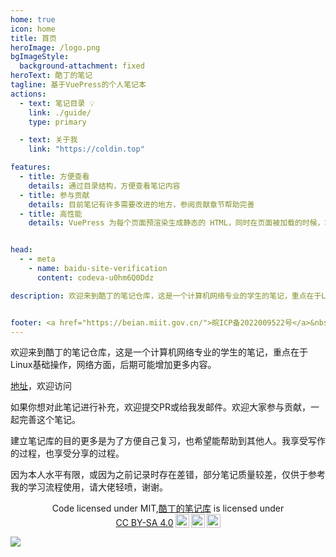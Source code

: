 ```yaml
---
home: true
icon: home
title: 首页
heroImage: /logo.png
bgImageStyle:
  background-attachment: fixed
heroText: 酷丁的笔记
tagline: 基于VuePress的个人笔记本
actions:
  - text: 笔记目录 💡
    link: ./guide/
    type: primary

  - text: 关于我
    link: "https://coldin.top"

features:
  - title: 方便查看
    details: 通过目录结构，方便查看笔记内容
  - title: 参与贡献
    details: 目前笔记有许多需要改进的地方，参阅贡献章节帮助完善
  - title: 高性能
    details: VuePress 为每个页面预渲染生成静态的 HTML，同时在页面被加载的时候，将作为 SPA 运行。


head:
  - - meta
    - name: baidu-site-verification
      content: codeva-u0hm6Q0Ddz

description: 欢迎来到酷丁的笔记仓库，这是一个计算机网络专业的学生的笔记，重点在于Linux基础操作，网络方面，后期可能增加更多内容。本笔记在GitHub开源，也欢迎大家参与贡献，一起完善这个笔记。


footer: <a href="https://beian.miit.gov.cn/">皖ICP备2022009522号</a>&nbsp&nbsp&nbsp&nbsp感谢每一位阅读文档的朋友
---
```


欢迎来到酷丁的笔记仓库，这是一个计算机网络专业的学生的笔记，重点在于Linux基础操作，网络方面，后期可能增加更多内容。

[地址](https://note.coldin.top)，欢迎访问

如果你想对此笔记进行补充，欢迎提交PR或给我发邮件。欢迎大家参与贡献，一起完善这个笔记。

建立笔记库的目的更多是为了方便自己复习，也希望能帮助到其他人。我享受写作的过程，也享受分享的过程。

因为本人水平有限，或因为之前记录时存在差错，部分笔记质量较差，仅供于参考我的学习流程使用，请大佬轻喷，谢谢。

<div style="text-align:center">
<p xmlns:cc="http://creativecommons.org/ns#" xmlns:dct="http://purl.org/dc/terms/">Code licensed under MIT,<a property="dct:title" rel="cc:attributionURL" href="https://note.coldin.top">酷丁的笔记库</a> is licensed under <a href="http://creativecommons.org/licenses/by-sa/4.0/?ref=chooser-v1" target="_blank" rel="license noopener noreferrer" style="display:inline-block;">CC BY-SA 4.0<img style="height:22px!important;margin-left:3px;vertical-align:text-bottom;" src="https://mirrors.creativecommons.org/presskit/icons/cc.svg?ref=chooser-v1"><img style="height:22px!important;margin-left:3px;vertical-align:text-bottom;" src="https://mirrors.creativecommons.org/presskit/icons/by.svg?ref=chooser-v1"><img style="height:22px!important;margin-left:3px;vertical-align:text-bottom;" src="https://mirrors.creativecommons.org/presskit/icons/sa.svg?ref=chooser-v1"></a></p>
</div>

[![](https://api.netlify.com/api/v1/badges/8cf27ec5-740d-4db4-8e85-66d858486f96/deploy-status)](https://app.netlify.com/sites/coldin-note/deploys)